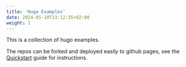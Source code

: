```yaml
---
title: 'Hugo Examples'
date: 2024-05-10T23:12:55+02:00
weight: 1
---
```


This is a collection of hugo examples.

The repos can be forked and deployed easily to github pages, see the [Quickstart](/hugo/quick/) guide for instructions.

